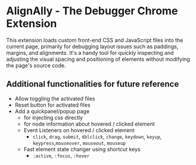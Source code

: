# AlignAlly - The Debugger Chrome Extension

This extension loads custom front-end CSS and JavaScript files into the current page, primarily for debugging layout issues such as paddings, margins, and alignments.
It's a handy tool for quickly inspecting and adjusting the visual spacing and positioning of elements without modifying the page's source code.

## Additional functionalities for future reference
- Allow toggling the activated files
- Reset button for activated files
- Add a quickpanel/popup page
  - for injecting css directly
  - for node information about hovered / clicked element
  - Event Listeners on hovered / clicked element
    - `click`, `drag`, `submit`, `dblclick`, `change`, `keydown`, `keyup`, `keypress`,`mouseover`, `mouseout`, `mouseup`
  - Fast element state changer using shortcut keys
    - `:active`, `:focus`, `:hover` 
